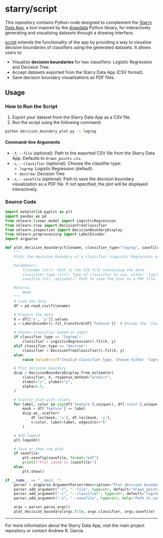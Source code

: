 
# starry/script

This repository contains Python code designed to complement the [Starry Data App](https://starrydata.vercel.app), a tool inspired by the [drawdata](https://github.com/koaning/drawdata) Python library, for interactively generating and visualizing datasets through a drawing interface. 

[script](`script.py`) extends the functionality of the app by providing a way to visualize decision boundaries of classifiers using the generated datasets. It allows users to:

- Visualize **decision boundaries** for two classifiers: Logistic Regression and Decision Tree.
- Accept datasets exported from the Starry Data App (CSV format).
- Save decision boundary visualizations as PDF files.

## Usage

### How to Run the Script

1. Export your dataset from the Starry Data App as a CSV file.
2. Run the script using the following command:

```bash
python decision_boundary_plot.py -c logreg
```

#### Command-line Arguments

- `-f`, `--file` (optional): Path to the exported CSV file from the Starry Data App. Defaults to `drawn_points.csv`.
- `-c`, `--classifier` (optional): Choose the classifier type:
  - `logreg`: Logistic Regression (default)
  - `dectree`: Decision Tree
- `-s`, `--savefile` (optional): Path to save the decision boundary visualization as a PDF file. If not specified, the plot will be displayed interactively.

### Source Code

```python
import matplotlib.pyplot as plt
import pandas as pd
from sklearn.linear_model import LogisticRegression
from sklearn.tree import DecisionTreeClassifier
from sklearn.inspection import DecisionBoundaryDisplay
from sklearn.preprocessing import LabelEncoder
import argparse

def plot_decision_boundary(filename, classifier_type="logreg", savefile=None):
    """
    Plots the decision boundary of a classifier (Logistic Regression or Decision Tree) on 2D data.

    Parameters:
        filename (str): Path to the CSV file containing the data.
        classifier_type (str): Type of classifier to use, either 'logreg' or 'dectree'.
        savefile (str, optional): Path to save the plot as a PDF file. If None, the plot is displayed interactively.

    Returns:
        None
    """
    # Load the data
    df = pd.read_csv(filename)

    # Prepare the data
    X = df[['x', 'y']].values
    y = LabelEncoder().fit_transform(df['feature'])  # Encode the 'feature' column into numerical labels

    # Choose classifier based on input
    if classifier_type == "logreg":
        classifier = LogisticRegression().fit(X, y)
    elif classifier_type == "dectree":
        classifier = DecisionTreeClassifier().fit(X, y)
    else:
        raise ValueError("Invalid classifier_type. Choose either 'logreg' or 'dectree'.")

    # Plot decision boundary
    disp = DecisionBoundaryDisplay.from_estimator(
        classifier, X, response_method="predict",
        xlabel="x", ylabel="y",
        alpha=0.5,
    )

    # Scatter plot with colors
    for label, color in zip(df['feature'].unique(), df['color'].unique()):
        mask = df['feature'] == label
        disp.ax_.scatter(
            df.loc[mask, 'x'], df.loc[mask, 'y'],
            c=color, label=label, edgecolor="k"
        )

    # Add legend
    plt.legend()

    # Save or show the plot
    if savefile:
        plt.savefig(savefile, format="pdf")
        print(f"Plot saved to {savefile}")
    else:
        plt.show()

if __name__ == "__main__":
    parser = argparse.ArgumentParser(description="Plot decision boundary using a classifier.")
    parser.add_argument("-f", "--file", type=str, default="drawn_points.csv", help="Path to the CSV file containing the data.")
    parser.add_argument("-c", "--classifier", type=str, default="logreg", choices=["logreg", "dectree"], help="Type of classifier to use: 'logreg' for Logistic Regression or 'dectree' for Decision Tree.")
    parser.add_argument("-s", "--savefile", type=str, help="Path to save the plot as a PDF file.")

    args = parser.parse_args()
    plot_decision_boundary(args.file, args.classifier, args.savefile)
```

---

For more information about the Starry Data App, visit the main project repository or contact Andrew R. Garcia.

